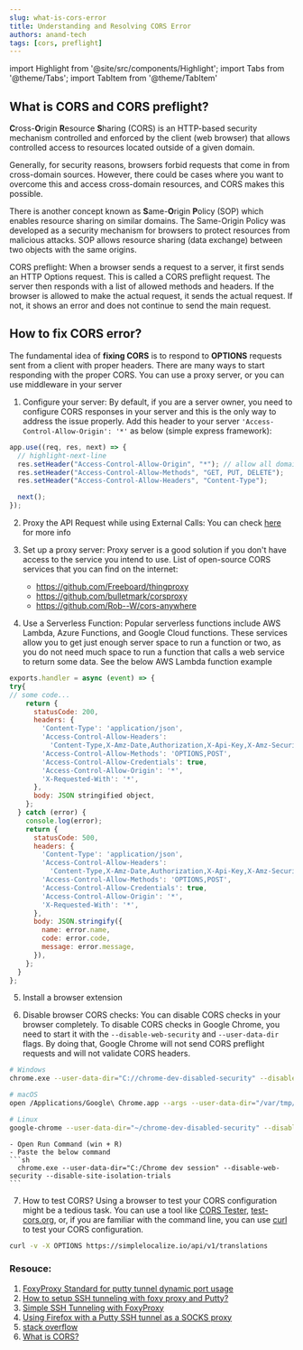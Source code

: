```yaml
---
slug: what-is-cors-error
title: Understanding and Resolving CORS Error
authors: anand-tech
tags: [cors, preflight]
---
```

import Highlight from '@site/src/components/Highlight';
import Tabs from '@theme/Tabs';
import TabItem from '@theme/TabItem'

## <Highlight color='#800031' highlight='fg' fontWeight='bold'> What is CORS and CORS preflight? </Highlight>
**C**ross-**O**rigin **R**esource **S**haring (<Highlight color='#25c2a0'>CORS</Highlight>) is an HTTP-based security mechanism controlled and enforced by the client (web browser) that allows controlled access to resources located outside of a given domain.

Generally, for security reasons, <Highlight highlight='lightBg' color='#D1FFBD'>browsers forbid requests that come in from cross-domain sources</Highlight>. However, <Highlight highlight='lightBg' color='#D1FFBD'>there could be cases where you want to overcome this</Highlight> and access cross-domain resources, and <Highlight highlight='lightBg' color='#D1FFBD'>CORS makes this possible</Highlight>.

There is another concept known as **S**ame-**O**rigin **P**olicy (<Highlight color='#25c2a0'>SOP</Highlight>) which enables resource sharing on similar domains. The Same-Origin Policy was developed as a security mechanism for browsers to protect resources from malicious attacks. SOP allows resource sharing (data exchange) between two objects with the same origins.

<Highlight color='#25c2a0'>CORS preflight</Highlight>: When a browser sends a request to a server, it first sends an HTTP Options request. This is called a CORS preflight request. The server then responds with a list of allowed methods and headers. If the browser is allowed to make the actual request, it sends the actual request. If not, it shows an error and does not continue to send the main request.

## How to fix CORS error?
<Highlight highlight='lightBg' color='#D1FFBD'>The fundamental idea of **fixing CORS** is to respond to **OPTIONS** requests sent from a client with proper headers.</Highlight> There are many ways to start responding with the proper CORS. You can use a proxy server, or you can use middleware in your server

1. Configure your server: By default, if you are a server owner, you need to configure CORS responses in your server and this is the only way to address the issue properly. Add this header to your server `'Access-Control-Allow-Origin': '*'` as below (simple express framework):

```js title="server.js"
app.use((req, res, next) => {
  // highlight-next-line
  res.setHeader("Access-Control-Allow-Origin", "*"); // allow all domains
  res.setHeader("Access-Control-Allow-Methods", "GET, PUT, DELETE");
  res.setHeader("Access-Control-Allow-Headers", "Content-Type");

  next();
});
```
2. Proxy the API Request while using External Calls: You can check [here](https://actionanand.github.io/wiki/docs/intro/#proxy-file-in-frontend-angular-react-etc---sample) for more info

3. Set up a proxy server: Proxy server is a good solution if you don't have access to the service you intend to use.
List of open-source CORS services that you can find on the internet:

    - https://github.com/Freeboard/thingproxy
    - https://github.com/bulletmark/corsproxy
    - https://github.com/Rob--W/cors-anywhere

4. Use a Serverless Function: Popular serverless functions include AWS Lambda, Azure Functions, and Google Cloud functions. These services allow you to get just enough server space to run a function or two, as you do not need much space to run a function that calls a web service to return some data. See the below AWS Lambda function example

```js
exports.handler = async (event) => {
try{
// some code...
    return {
      statusCode: 200,
      headers: {
        'Content-Type': 'application/json',
        'Access-Control-Allow-Headers':
          'Content-Type,X-Amz-Date,Authorization,X-Api-Key,X-Amz-Security-Token',
        'Access-Control-Allow-Methods': 'OPTIONS,POST',
        'Access-Control-Allow-Credentials': true,
        'Access-Control-Allow-Origin': '*',
        'X-Requested-With': '*',
      },
      body: JSON stringified object,
    };
  } catch (error) {
    console.log(error);
    return {
      statusCode: 500,
      headers: {
        'Content-Type': 'application/json',
        'Access-Control-Allow-Headers':
          'Content-Type,X-Amz-Date,Authorization,X-Api-Key,X-Amz-Security-Token',
        'Access-Control-Allow-Methods': 'OPTIONS,POST',
        'Access-Control-Allow-Credentials': true,
        'Access-Control-Allow-Origin': '*',
        'X-Requested-With': '*',
      },
      body: JSON.stringify({
        name: error.name,
        code: error.code,
        message: error.message,
      }),
    };
  }
};
```

5. Install a browser extension

6. Disable browser CORS checks: You can disable CORS checks in your browser completely. To disable CORS checks in Google Chrome, you need to start it with the `--disable-web-security` and `--user-data-dir` flags. By doing that, Google Chrome will not send CORS preflight requests and will not validate CORS headers.

```sh
# Windows
chrome.exe --user-data-dir="C://chrome-dev-disabled-security" --disable-web-security --disable-site-isolation-trials

# macOS
open /Applications/Google\ Chrome.app --args --user-data-dir="/var/tmp/chrome-dev-disabled-security" --disable-web-security --disable-site-isolation-trials

# Linux
google-chrome --user-data-dir="~/chrome-dev-disabled-security" --disable-web-security --disable-site-isolation-trials
```

    - Open Run Command (win + R)
    - Paste the below command
    ```sh
      chrome.exe --user-data-dir="C:/Chrome dev session" --disable-web-security --disable-site-isolation-trials
    ```
7. How to test CORS?
Using a browser to test your CORS configuration might be a tedious task. You can use a tool like [CORS Tester](https://cors-test.codehappy.dev/), [test-cors.org](https://www.test-cors.org/), or, if you are familiar with the command line, you can use [curl](https://curl.se/) to test your CORS configuration.

```sh
curl -v -X OPTIONS https://simplelocalize.io/api/v1/translations
```

### Resouce:

1. [FoxyProxy Standard for putty tunnel dynamic port usage](https://addons.mozilla.org/en-US/firefox/addon/foxyproxy-standard/)
2. [How to setup SSH tunneling with foxy proxy and Putty?](https://www.interserver.net/tips/kb/setup-ssh-tunneling-foxy-proxy-putty/)
3. [Simple SSH Tunneling with FoxyProxy](https://www.willchatham.com/security/simple-ssh-tunneling-with-foxyproxy/)
4. [Using Firefox with a Putty SSH tunnel as a SOCKS proxy](https://www.adamfowlerit.com/2013/01/using-firefox-with-a-putty-ssh-tunnel-as-a-socks-proxy/)
5. [stack overflow](https://stackoverflow.com/questions/3102819/disable-same-origin-policy-in-chrome/42024918#42024918)
6. [What is CORS?](https://simplelocalize.io/blog/posts/what-is-cors/)
